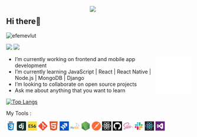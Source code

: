 <img src="https://github-readme-stats.vercel.app/api?username=efemevlut&show_icons=true&theme=tokyonight" align='right' width="55%">


## Hi there👋
<p align="left"> <img src="https://komarev.com/ghpvc/?username=efemevlut" alt="efemevlut" /> </p>

[![](https://img.shields.io/badge/linkedin-%230077B5.svg?&style=for-the-badge&logo=linkedin&logoColor=white)](https://www.linkedin.com/in/mevlüt-efe-5465221b8)
[![](https://img.shields.io/badge/medium-%2312100E.svg?&style=for-the-badge&logo=medium&logoColor=white)](https://efemevlut20.medium.com/)


<img src="./animation.gif" alt="react-native" width="20%" height="20%" align="right">

-  I’m currently working on frontend and mobile app development 
-  I’m currently learning JavaScript | React | React Native | Node.js | MongoDB | Django
-  I’m looking to collaborate on open source projects
-  Ask me about anything that you want to learn

[![Top Langs](https://github-readme-stats.vercel.app/api/top-langs/?username=mmertdogann&theme=radical)](https://github.com/anuraghazra/github-readme-stats)

<p>My Tools :<p/>
<p align="bottom">
<img src="./css3.png" width="25" height="25" border: 5px solid #555>
<img src="./dj.png" width="25" height="25" border: 5px solid #555>
<img src="./es6.jpg" width="25" height="25" border: 5px solid #555>
<img src="./git.png" width="25" height="25">
<img src="./html.png" width="25" height="25">
<img src="./jira.jpg" width="25" height="25">
<img src="./mysql.png" width="25" height="25">
<img src="./node.png" width="25" height="25">
<img src="./postman.png" width="25" height="25">
<img src="./react.jpg" width="25" height="25">
<img src="./sgithub.png" width="25" height="25">
<img src="./sass.png" width="25" height="25">
<img src="./slack0.jpg" width="25" height="25">
<img src="./reactt.png" width="25" height="25">
<img src="./vs.png" width="25" height="25">
<p/>